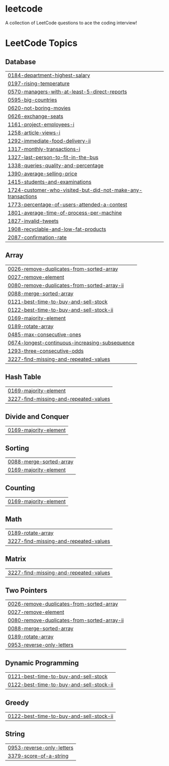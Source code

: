 # leetcode
A collection of LeetCode questions to ace the coding interview!

<!---LeetCode Topics Start-->
# LeetCode Topics
## Database
|  |
| ------- |
| [0184-department-highest-salary](https://github.com/Srikar-jayanthi/leetcode/tree/master/0184-department-highest-salary) |
| [0197-rising-temperature](https://github.com/Srikar-jayanthi/leetcode/tree/master/0197-rising-temperature) |
| [0570-managers-with-at-least-5-direct-reports](https://github.com/Srikar-jayanthi/leetcode/tree/master/0570-managers-with-at-least-5-direct-reports) |
| [0595-big-countries](https://github.com/Srikar-jayanthi/leetcode/tree/master/0595-big-countries) |
| [0620-not-boring-movies](https://github.com/Srikar-jayanthi/leetcode/tree/master/0620-not-boring-movies) |
| [0626-exchange-seats](https://github.com/Srikar-jayanthi/leetcode/tree/master/0626-exchange-seats) |
| [1161-project-employees-i](https://github.com/Srikar-jayanthi/leetcode/tree/master/1161-project-employees-i) |
| [1258-article-views-i](https://github.com/Srikar-jayanthi/leetcode/tree/master/1258-article-views-i) |
| [1292-immediate-food-delivery-ii](https://github.com/Srikar-jayanthi/leetcode/tree/master/1292-immediate-food-delivery-ii) |
| [1317-monthly-transactions-i](https://github.com/Srikar-jayanthi/leetcode/tree/master/1317-monthly-transactions-i) |
| [1327-last-person-to-fit-in-the-bus](https://github.com/Srikar-jayanthi/leetcode/tree/master/1327-last-person-to-fit-in-the-bus) |
| [1338-queries-quality-and-percentage](https://github.com/Srikar-jayanthi/leetcode/tree/master/1338-queries-quality-and-percentage) |
| [1390-average-selling-price](https://github.com/Srikar-jayanthi/leetcode/tree/master/1390-average-selling-price) |
| [1415-students-and-examinations](https://github.com/Srikar-jayanthi/leetcode/tree/master/1415-students-and-examinations) |
| [1724-customer-who-visited-but-did-not-make-any-transactions](https://github.com/Srikar-jayanthi/leetcode/tree/master/1724-customer-who-visited-but-did-not-make-any-transactions) |
| [1773-percentage-of-users-attended-a-contest](https://github.com/Srikar-jayanthi/leetcode/tree/master/1773-percentage-of-users-attended-a-contest) |
| [1801-average-time-of-process-per-machine](https://github.com/Srikar-jayanthi/leetcode/tree/master/1801-average-time-of-process-per-machine) |
| [1827-invalid-tweets](https://github.com/Srikar-jayanthi/leetcode/tree/master/1827-invalid-tweets) |
| [1908-recyclable-and-low-fat-products](https://github.com/Srikar-jayanthi/leetcode/tree/master/1908-recyclable-and-low-fat-products) |
| [2087-confirmation-rate](https://github.com/Srikar-jayanthi/leetcode/tree/master/2087-confirmation-rate) |
## Array
|  |
| ------- |
| [0026-remove-duplicates-from-sorted-array](https://github.com/Srikar-jayanthi/leetcode/tree/master/0026-remove-duplicates-from-sorted-array) |
| [0027-remove-element](https://github.com/Srikar-jayanthi/leetcode/tree/master/0027-remove-element) |
| [0080-remove-duplicates-from-sorted-array-ii](https://github.com/Srikar-jayanthi/leetcode/tree/master/0080-remove-duplicates-from-sorted-array-ii) |
| [0088-merge-sorted-array](https://github.com/Srikar-jayanthi/leetcode/tree/master/0088-merge-sorted-array) |
| [0121-best-time-to-buy-and-sell-stock](https://github.com/Srikar-jayanthi/leetcode/tree/master/0121-best-time-to-buy-and-sell-stock) |
| [0122-best-time-to-buy-and-sell-stock-ii](https://github.com/Srikar-jayanthi/leetcode/tree/master/0122-best-time-to-buy-and-sell-stock-ii) |
| [0169-majority-element](https://github.com/Srikar-jayanthi/leetcode/tree/master/0169-majority-element) |
| [0189-rotate-array](https://github.com/Srikar-jayanthi/leetcode/tree/master/0189-rotate-array) |
| [0485-max-consecutive-ones](https://github.com/Srikar-jayanthi/leetcode/tree/master/0485-max-consecutive-ones) |
| [0674-longest-continuous-increasing-subsequence](https://github.com/Srikar-jayanthi/leetcode/tree/master/0674-longest-continuous-increasing-subsequence) |
| [1293-three-consecutive-odds](https://github.com/Srikar-jayanthi/leetcode/tree/master/1293-three-consecutive-odds) |
| [3227-find-missing-and-repeated-values](https://github.com/Srikar-jayanthi/leetcode/tree/master/3227-find-missing-and-repeated-values) |
## Hash Table
|  |
| ------- |
| [0169-majority-element](https://github.com/Srikar-jayanthi/leetcode/tree/master/0169-majority-element) |
| [3227-find-missing-and-repeated-values](https://github.com/Srikar-jayanthi/leetcode/tree/master/3227-find-missing-and-repeated-values) |
## Divide and Conquer
|  |
| ------- |
| [0169-majority-element](https://github.com/Srikar-jayanthi/leetcode/tree/master/0169-majority-element) |
## Sorting
|  |
| ------- |
| [0088-merge-sorted-array](https://github.com/Srikar-jayanthi/leetcode/tree/master/0088-merge-sorted-array) |
| [0169-majority-element](https://github.com/Srikar-jayanthi/leetcode/tree/master/0169-majority-element) |
## Counting
|  |
| ------- |
| [0169-majority-element](https://github.com/Srikar-jayanthi/leetcode/tree/master/0169-majority-element) |
## Math
|  |
| ------- |
| [0189-rotate-array](https://github.com/Srikar-jayanthi/leetcode/tree/master/0189-rotate-array) |
| [3227-find-missing-and-repeated-values](https://github.com/Srikar-jayanthi/leetcode/tree/master/3227-find-missing-and-repeated-values) |
## Matrix
|  |
| ------- |
| [3227-find-missing-and-repeated-values](https://github.com/Srikar-jayanthi/leetcode/tree/master/3227-find-missing-and-repeated-values) |
## Two Pointers
|  |
| ------- |
| [0026-remove-duplicates-from-sorted-array](https://github.com/Srikar-jayanthi/leetcode/tree/master/0026-remove-duplicates-from-sorted-array) |
| [0027-remove-element](https://github.com/Srikar-jayanthi/leetcode/tree/master/0027-remove-element) |
| [0080-remove-duplicates-from-sorted-array-ii](https://github.com/Srikar-jayanthi/leetcode/tree/master/0080-remove-duplicates-from-sorted-array-ii) |
| [0088-merge-sorted-array](https://github.com/Srikar-jayanthi/leetcode/tree/master/0088-merge-sorted-array) |
| [0189-rotate-array](https://github.com/Srikar-jayanthi/leetcode/tree/master/0189-rotate-array) |
| [0953-reverse-only-letters](https://github.com/Srikar-jayanthi/leetcode/tree/master/0953-reverse-only-letters) |
## Dynamic Programming
|  |
| ------- |
| [0121-best-time-to-buy-and-sell-stock](https://github.com/Srikar-jayanthi/leetcode/tree/master/0121-best-time-to-buy-and-sell-stock) |
| [0122-best-time-to-buy-and-sell-stock-ii](https://github.com/Srikar-jayanthi/leetcode/tree/master/0122-best-time-to-buy-and-sell-stock-ii) |
## Greedy
|  |
| ------- |
| [0122-best-time-to-buy-and-sell-stock-ii](https://github.com/Srikar-jayanthi/leetcode/tree/master/0122-best-time-to-buy-and-sell-stock-ii) |
## String
|  |
| ------- |
| [0953-reverse-only-letters](https://github.com/Srikar-jayanthi/leetcode/tree/master/0953-reverse-only-letters) |
| [3379-score-of-a-string](https://github.com/Srikar-jayanthi/leetcode/tree/master/3379-score-of-a-string) |
<!---LeetCode Topics End-->
